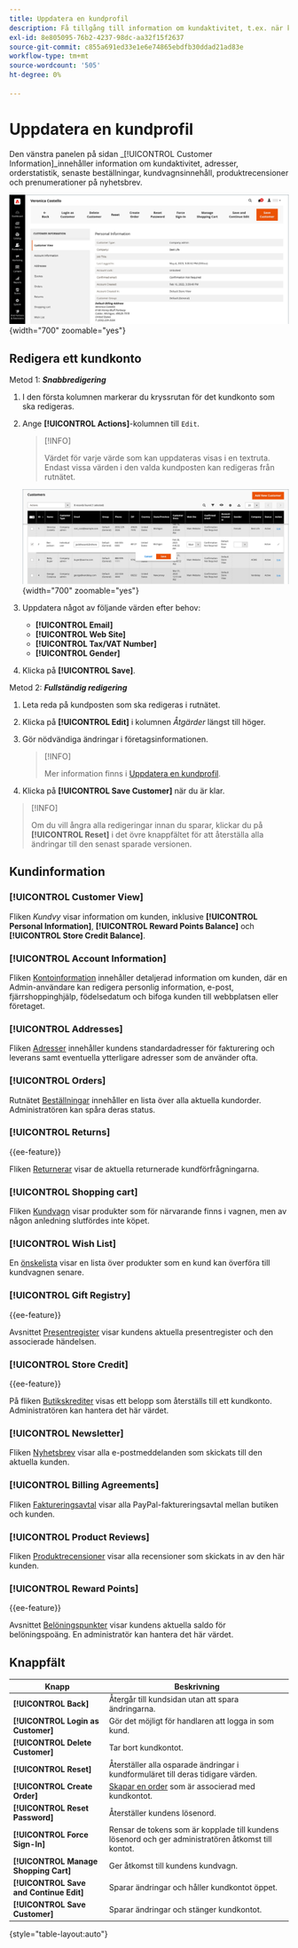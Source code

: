 ```yaml
---
title: Uppdatera en kundprofil
description: Få tillgång till information om kundaktivitet, t.ex. när kunden senast loggade in eller ut från sitt konto, och uppdatera kundprofilen.
exl-id: 8e805095-76b2-4237-98dc-aa32f15f2637
source-git-commit: c855a691ed33e1e6e74865ebdfb30ddad21ad83e
workflow-type: tm+mt
source-wordcount: '505'
ht-degree: 0%

---
```


# Uppdatera en kundprofil

Den vänstra panelen på sidan _[!UICONTROL Customer Information]_innehåller information om kundaktivitet, adresser, orderstatistik, senaste beställningar, kundvagnsinnehåll, produktrecensioner och prenumerationer på nyhetsbrev.

![Kundprofil](assets/cust-profile.png){width="700" zoomable="yes"}

## Redigera ett kundkonto

Metod 1: **_Snabbredigering_**

1. I den första kolumnen markerar du kryssrutan för det kundkonto som ska redigeras.

1. Ange **[!UICONTROL Actions]**-kolumnen till `Edit`.

   >[!INFO]
   >
   >Värdet för varje värde som kan uppdateras visas i en textruta. Endast vissa värden i den valda kundposten kan redigeras från rutnätet.

   ![Snabbredigering](assets/customers-grid-quick-edit.png){width="700" zoomable="yes"}

1. Uppdatera något av följande värden efter behov:

   * **[!UICONTROL Email]**
   * **[!UICONTROL Web Site]**
   * **[!UICONTROL Tax/VAT Number]**
   * **[!UICONTROL Gender]**

1. Klicka på **[!UICONTROL Save]**.

Metod 2: **_Fullständig redigering_**

1. Leta reda på kundposten som ska redigeras i rutnätet.

1. Klicka på **[!UICONTROL Edit]** i kolumnen _Åtgärder_ längst till höger.

1. Gör nödvändiga ändringar i företagsinformationen.

   >[!INFO]
   >
   >Mer information finns i [Uppdatera en kundprofil](../customers/update-account.md).

1. Klicka på **[!UICONTROL Save Customer]** när du är klar.

>[!INFO]
>
>Om du vill ångra alla redigeringar innan du sparar, klickar du på **[!UICONTROL Reset]** i det övre knappfältet för att återställa alla ändringar till den senast sparade versionen.

## Kundinformation

### [!UICONTROL Customer View]

Fliken _Kundvy_ visar information om kunden, inklusive **[!UICONTROL Personal Information]**, **[!UICONTROL Reward Points Balance]** och **[!UICONTROL Store Credit Balance]**.

### [!UICONTROL Account Information]

Fliken [Kontoinformation](../customers/account-dashboard-account-information.md) innehåller detaljerad information om kunden, där en Admin-användare kan redigera personlig information, e-post, fjärrshoppinghjälp, födelsedatum och bifoga kunden till webbplatsen eller företaget.

### [!UICONTROL Addresses]

Fliken [Adresser](../customers/account-dashboard-address-book.md) innehåller kundens standardadresser för fakturering och leverans samt eventuella ytterligare adresser som de använder ofta.

### [!UICONTROL Orders]

Rutnätet [Beställningar](../stores-purchase/orders.md) innehåller en lista över alla aktuella kundorder. Administratören kan spåra deras status.

### [!UICONTROL Returns]

{{ee-feature}}

Fliken [Returnerar](../stores-purchase/returns.md) visar de aktuella returnerade kundförfrågningarna.

### [!UICONTROL Shopping cart]

Fliken [Kundvagn](../stores-purchase/cart.md) visar produkter som för närvarande finns i vagnen, men av någon anledning slutfördes inte köpet.

### [!UICONTROL Wish List]

En [önskelista](../stores-purchase/wishlists.md) visar en lista över produkter som en kund kan överföra till kundvagnen senare.

### [!UICONTROL Gift Registry]

{{ee-feature}}

Avsnittet [Presentregister](../merchandising-promotions/gift-registry-storefront.md) visar kundens aktuella presentregister och den associerade händelsen.


### [!UICONTROL Store Credit]

{{ee-feature}}

På fliken [Butikskrediter](../customers/store-credit.md) visas ett belopp som återställs till ett kundkonto. Administratören kan hantera det här värdet.

### [!UICONTROL Newsletter]

Fliken [Nyhetsbrev](../merchandising-promotions/newsletters.md) visar alla e-postmeddelanden som skickats till den aktuella kunden.

### [!UICONTROL Billing Agreements]

Fliken [Faktureringsavtal](../stores-purchase/paypal-billing-agreements.md) visar alla PayPal-faktureringsavtal mellan butiken och kunden.

### [!UICONTROL Product Reviews]

Fliken [Produktrecensioner](../catalog/settings-advanced-product-reviews.md) visar alla recensioner som skickats in av den här kunden.

### [!UICONTROL Reward Points]

{{ee-feature}}

Avsnittet [Belöningspunkter](../merchandising-promotions/rewards-loyalty.md) visar kundens aktuella saldo för belöningspoäng. En administratör kan hantera det här värdet.

## Knappfält

| Knapp | Beskrivning |
|----------|--------------|
| **[!UICONTROL Back]** | Återgår till kundsidan utan att spara ändringarna. |
| **[!UICONTROL Login as Customer]** | Gör det möjligt för handlaren att logga in som kund. |
| **[!UICONTROL Delete Customer]** | Tar bort kundkontot. |
| **[!UICONTROL Reset]** | Återställer alla osparade ändringar i kundformuläret till deras tidigare värden. |
| **[!UICONTROL Create Order]** | [Skapar en order](../stores-purchase/customer-account-create-order.md) som är associerad med kundkontot. |
| **[!UICONTROL Reset Password]** | Återställer kundens lösenord. |
| **[!UICONTROL Force Sign-In]** | Rensar de tokens som är kopplade till kundens lösenord och ger administratören åtkomst till kontot. |
| **[!UICONTROL Manage Shopping Cart]** | Ger åtkomst till kundens kundvagn. |
| **[!UICONTROL Save and Continue Edit]** | Sparar ändringar och håller kundkontot öppet. |
| **[!UICONTROL Save Customer]** | Sparar ändringar och stänger kundkontot. |

{style="table-layout:auto"}

